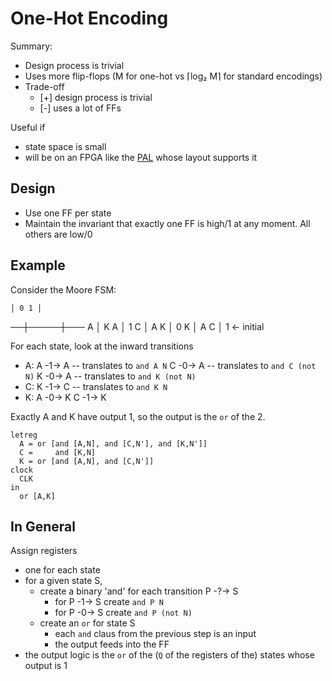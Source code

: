 # One-Hot Encoding

Summary:
 - Design process is trivial
 - Uses more flip-flops (M for one-hot vs ⌈log₂ M⌉ for standard encodings)
 - Trade-off
    - [+] design process is trivial
    - [-] uses a lot of FFs

Useful if
 - state space is small
 - will be on an FPGA like the [PAL](PAL.md) whose layout supports it

## Design

 - Use one FF per state
 - Maintain the invariant that exactly one FF is high/1 at any moment.
   All others are low/0

## Example

Consider the Moore FSM:

    │ 0 1 │
  ──┼─────┼───
  A │ K A │ 1
  C │ A K │ 0
  K │ A C │ 1  <- initial

For each state, look at the inward transitions

  - A:
      A -1-> A -- translates to `and A N`
      C -0-> A -- translates to `and C (not N)`
      K -0-> A -- translates to `and K (not N)`
  - C:
      K -1-> C -- translates to `and K N`
  - K:
      A -0-> K
      C -1-> K

Exactly A and K have output 1, so the output is the `or` of the 2.

```
letreg
  A = or [and [A,N], and [C,N'], and [K,N']]
  C =     and [K,N]
  K = or [and [A,N], and [C,N']]
clock
  CLK
in
  or [A,K]
```

## In General

Assign registers
 - one for each state
 - for a given state S,
    - create a binary 'and' for each transition P -?-> S
      - for P -1-> S create `and P N`
      - for P -0-> S create `and P (not N)`
    - create an `or` for state S
      - each `and` claus from the previous step is an input
      - the output feeds into the FF
 - the output logic is the `or` of the (`Q` of the registers of the) states whose output is 1
